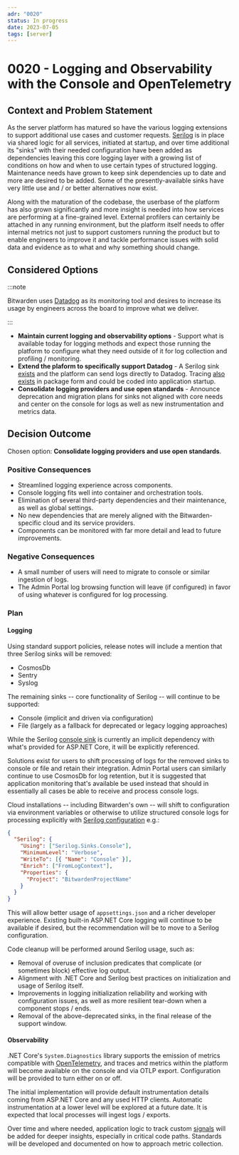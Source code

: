 ```yaml
---
adr: "0020"
status: In progress
date: 2023-07-05
tags: [server]
---
```


# 0020 - Logging and Observability with the Console and OpenTelemetry

<AdrTable frontMatter={frontMatter}></AdrTable>

## Context and Problem Statement

As the server platform has matured so have the various logging extensions to support additional use
cases and customer requests. [Serilog][serilog] is in place via shared logic for all services,
initiated at startup, and over time additional its "sinks" with their needed configuration have been
added as dependencies leaving this core logging layer with a growing list of conditions on how and
when to use certain types of structured logging. Maintenance needs have grown to keep sink
dependencies up to date and more are desired to be added. Some of the presently-available sinks have
very little use and / or better alternatives now exist.

Along with the maturation of the codebase, the userbase of the platform has also grown significantly
and more insight is needed into how services are performing at a fine-grained level. External
profilers can certainly be attached in any running environment, but the platform itself needs to
offer internal metrics not just to support customers running the product but to enable engineers to
improve it and tackle performance issues with solid data and evidence as to what and why something
should change.

## Considered Options

:::note

Bitwarden uses [Datadog][dd] as its monitoring tool and desires to increase its usage by engineers
across the board to improve what we deliver.

:::

- **Maintain current logging and observability options** - Support what is available today for
  logging methods and expect those running the platform to configure what they need outside of it
  for log collection and profiling / monitoring.
- **Extend the plaform to specifically support Datadog** - A Serilog sink [exists][ddsink] and the
  platform can send logs directly to Datadog. Tracing [also exists][ddtracer] in package form and
  could be coded into application startup.
- **Consolidate logging providers and use open standards** - Announce deprecation and migration
  plans for sinks not aligned with core needs and center on the console for logs as well as new
  instrumentation and metrics data.

## Decision Outcome

Chosen option: **Consolidate logging providers and use open standards**.

### Positive Consequences

- Streamlined logging experience across components.
- Console logging fits well into container and orchestration tools.
- Elimination of several third-party dependencies and their maintenance, as well as global settings.
- No new dependencies that are merely aligned with the Bitwarden-specific cloud and its service
  providers.
- Components can be monitored with far more detail and lead to future improvements.

### Negative Consequences

- A small number of users will need to migrate to console or similar ingestion of logs.
- The Admin Portal log browsing function will leave (if configured) in favor of using whatever is
  configured for log processing.

### Plan

#### Logging

Using standard support policies, release notes will include a mention that three Serilog sinks will
be removed:

- CosmosDb
- Sentry
- Syslog

The remaining sinks -- core functionality of Serilog -- will continue to be supported:

- Console (implicit and driven via configuration)
- File (largely as a fallback for deprecated or legacy logging approaches)

While the Serilog [console sink][serilogconsole] is currently an implicit dependency with what's
provided for ASP.NET Core, it will be explicitly referenced.

Solutions exist for users to shift processing of logs for the removed sinks to console or file and
retain their integration. Admin Portal users can similarly continue to use CosmosDb for log
retention, but it is suggested that application monitoring that's available be used instead that
should in essentially all cases be able to receive and process console logs.

Cloud installations -- including Bitwarden's own -- will shift to configuration via environment
variables or otherwise to utilize structured console logs for processing explicitly with [Serilog
configuration][serilogconfig] e.g.:

```json
{
  "Serilog": {
    "Using": ["Serilog.Sinks.Console"],
    "MinimumLevel": "Verbose",
    "WriteTo": [{ "Name": "Console" }],
    "Enrich": ["FromLogContext"],
    "Properties": {
      "Project": "BitwardenProjectName"
    }
  }
}
```

This will allow better usage of `appsettings.json` and a richer developer experience. Existing
built-in ASP.NET Core logging will continue to be available if desired, but the recommendation will
be to move to a Serilog configuration.

Code cleanup will be performed around Serilog usage, such as:

- Removal of overuse of inclusion predicates that complicate (or sometimes block) effective log
  output.
- Alignment with .NET Core and Serilog best practices on initialization and usage of Serilog itself.
- Improvements in logging initialization reliability and working with configuration issues, as well
  as more resilient tear-down when a component stops / ends.
- Removal of the above-deprecated sinks, in the final release of the support window.

#### Observability

.NET Core's `System.Diagnostics` library supports the emission of metrics compatible with
[OpenTelemetry][otel], and traces and metrics within the platform will become available on the
console and via OTLP export. Configuration will be provided to turn either on or off.

The initial implementation will provide default instrumentation details coming from ASP.NET Core and
any used HTTP clients. Automatic instrumentation at a lower level will be explored at a future date.
It is expected that local processes will ingest logs / exports.

Over time and where needed, application logic to track custom [signals][otelsignals] will be added
for deeper insights, especially in critical code paths. Standards will be developed and documented
on how to approach metric collection.

[serilog]: https://serilog.net/
[dd]: https://www.datadoghq.com/
[ddsink]: https://www.nuget.org/packages/serilog.sinks.datadog.logs
[ddtracer]: https://www.nuget.org/packages/Datadog.Trace.Bundle
[serilogconsole]: https://www.nuget.org/packages/serilog.sinks.console
[serilogconfig]: https://www.nuget.org/packages/Serilog.Settings.Configuration/
[otel]: https://opentelemetry.io/
[otelsignals]: https://opentelemetry.io/docs/concepts/signals/
